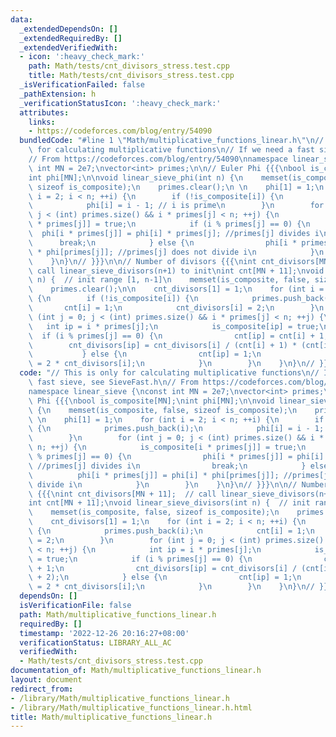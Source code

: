 ```yaml
---
data:
  _extendedDependsOn: []
  _extendedRequiredBy: []
  _extendedVerifiedWith:
  - icon: ':heavy_check_mark:'
    path: Math/tests/cnt_divisors_stress.test.cpp
    title: Math/tests/cnt_divisors_stress.test.cpp
  _isVerificationFailed: false
  _pathExtension: h
  _verificationStatusIcon: ':heavy_check_mark:'
  attributes:
    links:
    - https://codeforces.com/blog/entry/54090
  bundledCode: "#line 1 \"Math/multiplicative_functions_linear.h\"\n// This is only\
    \ for calculating multiplicative functions\n// If we need a fast sieve, see SieveFast.h\n\
    // From https://codeforces.com/blog/entry/54090\nnamespace linear_sieve {\nconst\
    \ int MN = 2e7;\nvector<int> primes;\n\n// Euler Phi {{{\nbool is_composite[MN];\n\
    int phi[MN];\n\nvoid linear_sieve_phi(int n) {\n    memset(is_composite, false,\
    \ sizeof is_composite);\n    primes.clear();\n \n    phi[1] = 1;\n    for (int\
    \ i = 2; i < n; ++i) {\n        if (!is_composite[i]) {\n            primes.push_back(i);\n\
    \            phi[i] = i - 1; // i is prime\n        }\n        for (int j = 0;\
    \ j < (int) primes.size() && i * primes[j] < n; ++j) {\n            is_composite[i\
    \ * primes[j]] = true;\n            if (i % primes[j] == 0) {\n              \
    \  phi[i * primes[j]] = phi[i] * primes[j]; //primes[j] divides i\n          \
    \      break;\n            } else {\n                phi[i * primes[j]] = phi[i]\
    \ * phi[primes[j]]; //primes[j] does not divide i\n            }\n        }\n\
    \    }\n}\n// }}}\n\n// Number of divisors {{{\nint cnt_divisors[MN + 11];  //\
    \ call linear_sieve_divisors(n+1) to init\nint cnt[MN + 11];\nvoid linear_sieve_divisors(int\
    \ n) {  // init range [1, n-1]\n    memset(is_composite, false, sizeof is_composite);\n\
    \    primes.clear();\n\n    cnt_divisors[1] = 1;\n    for (int i = 2; i < n; ++i)\
    \ {\n        if (!is_composite[i]) {\n            primes.push_back(i);\n     \
    \       cnt[i] = 1;\n            cnt_divisors[i] = 2;\n        }\n        for\
    \ (int j = 0; j < (int) primes.size() && i * primes[j] < n; ++j) {\n         \
    \   int ip = i * primes[j];\n            is_composite[ip] = true;\n          \
    \  if (i % primes[j] == 0) {\n                cnt[ip] = cnt[i] + 1;\n        \
    \        cnt_divisors[ip] = cnt_divisors[i] / (cnt[i] + 1) * (cnt[i] + 2);\n \
    \           } else {\n                cnt[ip] = 1;\n                cnt_divisors[ip]\
    \ = 2 * cnt_divisors[i];\n            }\n        }\n    }\n}\n// }}}\n\n}\n"
  code: "// This is only for calculating multiplicative functions\n// If we need a\
    \ fast sieve, see SieveFast.h\n// From https://codeforces.com/blog/entry/54090\n\
    namespace linear_sieve {\nconst int MN = 2e7;\nvector<int> primes;\n\n// Euler\
    \ Phi {{{\nbool is_composite[MN];\nint phi[MN];\n\nvoid linear_sieve_phi(int n)\
    \ {\n    memset(is_composite, false, sizeof is_composite);\n    primes.clear();\n\
    \ \n    phi[1] = 1;\n    for (int i = 2; i < n; ++i) {\n        if (!is_composite[i])\
    \ {\n            primes.push_back(i);\n            phi[i] = i - 1; // i is prime\n\
    \        }\n        for (int j = 0; j < (int) primes.size() && i * primes[j] <\
    \ n; ++j) {\n            is_composite[i * primes[j]] = true;\n            if (i\
    \ % primes[j] == 0) {\n                phi[i * primes[j]] = phi[i] * primes[j];\
    \ //primes[j] divides i\n                break;\n            } else {\n      \
    \          phi[i * primes[j]] = phi[i] * phi[primes[j]]; //primes[j] does not\
    \ divide i\n            }\n        }\n    }\n}\n// }}}\n\n// Number of divisors\
    \ {{{\nint cnt_divisors[MN + 11];  // call linear_sieve_divisors(n+1) to init\n\
    int cnt[MN + 11];\nvoid linear_sieve_divisors(int n) {  // init range [1, n-1]\n\
    \    memset(is_composite, false, sizeof is_composite);\n    primes.clear();\n\n\
    \    cnt_divisors[1] = 1;\n    for (int i = 2; i < n; ++i) {\n        if (!is_composite[i])\
    \ {\n            primes.push_back(i);\n            cnt[i] = 1;\n            cnt_divisors[i]\
    \ = 2;\n        }\n        for (int j = 0; j < (int) primes.size() && i * primes[j]\
    \ < n; ++j) {\n            int ip = i * primes[j];\n            is_composite[ip]\
    \ = true;\n            if (i % primes[j] == 0) {\n                cnt[ip] = cnt[i]\
    \ + 1;\n                cnt_divisors[ip] = cnt_divisors[i] / (cnt[i] + 1) * (cnt[i]\
    \ + 2);\n            } else {\n                cnt[ip] = 1;\n                cnt_divisors[ip]\
    \ = 2 * cnt_divisors[i];\n            }\n        }\n    }\n}\n// }}}\n\n}\n"
  dependsOn: []
  isVerificationFile: false
  path: Math/multiplicative_functions_linear.h
  requiredBy: []
  timestamp: '2022-12-26 20:16:27+08:00'
  verificationStatus: LIBRARY_ALL_AC
  verifiedWith:
  - Math/tests/cnt_divisors_stress.test.cpp
documentation_of: Math/multiplicative_functions_linear.h
layout: document
redirect_from:
- /library/Math/multiplicative_functions_linear.h
- /library/Math/multiplicative_functions_linear.h.html
title: Math/multiplicative_functions_linear.h
---
```

